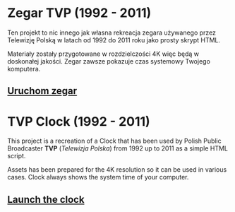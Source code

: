 # Zegar TVP (1992 - 2011)

Ten projekt to nic innego jak własna rekreacja zegara używanego przez Telewizję Polską w latach od 1992 do 2011 roku jako prosty skrypt HTML. 

Materiały zostały przygotowane w rozdzielczości 4K więc będą w doskonałej jakości. Zegar zawsze pokazuje czas systemowy Twojego komputera.

## [Uruchom zegar](https://maksmotyka.github.io/TVP-Clock/)

# TVP Clock (1992 - 2011)

This project is a recreation of a Clock that has been used by Polish Public Broadcaster **TVP** (*Telewizja Polska*) from 1992 up to 2011 as a simple HTML script. 

Assets has been prepared for the 4K resolution so it can be used in various cases. Clock always shows the system time of your computer. 

## [Launch the clock](https://maksmotyka.github.io/TVP-Clock/)
